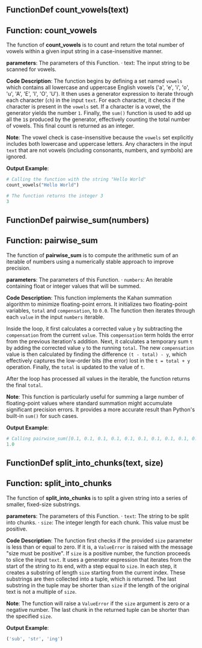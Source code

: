 ## FunctionDef count_vowels(text)
## Function: count_vowels
The function of **count_vowels** is to count and return the total number of vowels within a given input string in a case-insensitive manner.

**parameters**: The parameters of this Function.
· text: The input string to be scanned for vowels.

**Code Description**:
The function begins by defining a set named `vowels` which contains all lowercase and uppercase English vowels ('a', 'e', 'i', 'o', 'u', 'A', 'E', 'I', 'O', 'U'). It then uses a generator expression to iterate through each character (`ch`) in the input `text`. For each character, it checks if the character is present in the `vowels` set. If a character is a vowel, the generator yields the number `1`. Finally, the `sum()` function is used to add up all the `1`s produced by the generator, effectively counting the total number of vowels. This final count is returned as an integer.

**Note**:
The vowel check is case-insensitive because the `vowels` set explicitly includes both lowercase and uppercase letters. Any characters in the input `text` that are not vowels (including consonants, numbers, and symbols) are ignored.

**Output Example**:
```python
# Calling the function with the string "Hello World"
count_vowels("Hello World")

# The function returns the integer 3
3
```
## FunctionDef pairwise_sum(numbers)
## Function: pairwise_sum
The function of **pairwise_sum** is to compute the arithmetic sum of an iterable of numbers using a numerically stable approach to improve precision.

**parameters**: The parameters of this Function.
· `numbers`: An iterable containing float or integer values that will be summed.

**Code Description**: 
This function implements the Kahan summation algorithm to minimize floating-point errors. It initializes two floating-point variables, `total` and `compensation`, to `0.0`. The function then iterates through each `value` in the input `numbers` iterable.

Inside the loop, it first calculates a corrected value `y` by subtracting the `compensation` from the current `value`. This `compensation` term holds the error from the previous iteration's addition. Next, it calculates a temporary sum `t` by adding the corrected value `y` to the running `total`. The new `compensation` value is then calculated by finding the difference `(t - total) - y`, which effectively captures the low-order bits (the error) lost in the `t = total + y` operation. Finally, the `total` is updated to the value of `t`.

After the loop has processed all values in the iterable, the function returns the final `total`.

**Note**: 
This function is particularly useful for summing a large number of floating-point values where standard summation might accumulate significant precision errors. It provides a more accurate result than Python's built-in `sum()` for such cases.

**Output Example**: 
```python
# Calling pairwise_sum([0.1, 0.1, 0.1, 0.1, 0.1, 0.1, 0.1, 0.1, 0.1, 0.1])
1.0
```
## FunctionDef split_into_chunks(text, size)
## Function: split_into_chunks
The function of **split_into_chunks** is to split a given string into a series of smaller, fixed-size substrings.

**parameters**: The parameters of this Function.
· `text`: The string to be split into chunks.
· `size`: The integer length for each chunk. This value must be positive.

**Code Description**:
The function first checks if the provided `size` parameter is less than or equal to zero. If it is, a `ValueError` is raised with the message "size must be positive". If `size` is a positive number, the function proceeds to slice the input `text`. It uses a generator expression that iterates from the start of the string to its end, with a step equal to `size`. In each step, it creates a substring of length `size` starting from the current index. These substrings are then collected into a tuple, which is returned. The last substring in the tuple may be shorter than `size` if the length of the original text is not a multiple of `size`.

**Note**:
The function will raise a `ValueError` if the `size` argument is zero or a negative number. The last chunk in the returned tuple can be shorter than the specified `size`.

**Output Example**:
```python
('sub', 'str', 'ing')
```
